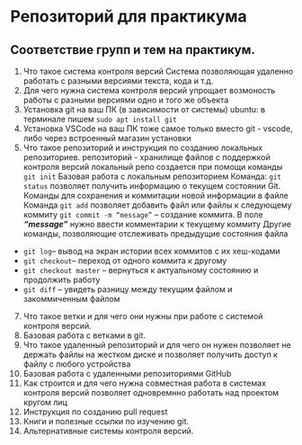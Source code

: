 # Репозиторий для практикума
## Соответствие групп и тем на практикум.

1. Что такое система контроля версий
Система позволяющая удаленно работать с разными версиями текста, кода и т.д.
2. Для чего нужна система контроля версий
упрощает возмоность работы с разными версиями одно и того же объекта 
3. Установка git на ваш ПК (в зависимости от системы) 
ubuntu: в терминале пишем `sudo apt install git`
4. Установка VSCode на ваш ПК
тоже самое только вместо git - vscode, либо через встроенный магазин установки
5. Что такое репозиторий и инструкция по созданию локальных репозиториев.
репозиторий - хранилище файлов с поддержкой контроля версий 
локальный репо создается при  помощи команды          `git init`
Базовая работа с локальным репозиторием Команда: 
` git status `
позволяет получить информацию о текущем состоянии Git.
Команды для сохранения и коммитации новой информации в файле
Команда
 `git add`
позволяет добавить файл или файлы к следующему коммиту
`git commit -m “message”` – создание коммита. В поле ***“message”*** нужно ввести комментарии к текущему коммиту
Другие команды, позволяющие отслеживать предыдущие состояния файла
* `git log`– вывод на экран истории всех коммитов с их хеш-кодами
* `git checkout`– переход от одного коммита к другому
* `git checkout master` – вернуться к актуальному состоянию и продолжить работу
* `git diff` – увидеть разницу между текущим файлом и закоммиченным файлом
7. Что такое ветки и для чего они нужны при работе с системой контроля версий.
8. Базовая работа с ветками в git.
9. Что такое удаленный репозиторий и для чего он нужен
позволяет не держать файлы на жестком диске и позволяет получить доступ к файлу с любого устройства
10. Базовая работа с удаленными репозиториями GitHub
11. Как строится и для чего нужна совместная работа в системах контроля версий
позволяет одновремнно работать над проектом кругом лиц
12. Инструкция по созданию pull request
13. Книги и полезные ссылки по изучению git.
14. Альтернативные системы контроля версий.
